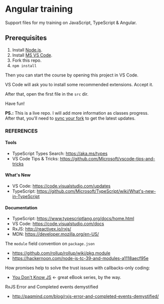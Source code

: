 # Angular training

Support files for my training on JavaScript, TypeScript & Angular.

## Prerequisites
1. Install [Node.js](https://nodejs.org/en/download/current/).
1. Install [MS VS Code](https://code.visualstudio.com/Download).
1. Fork this repo.
1. `npm install`

Then you can start the course by opening this project in VS Code.

VS Code will ask you to install some recommended extensions. Accept it.

After that, open the first file in the `src` dir.

Have fun!

**PS.:** This is a live repo. I will add more information as classes progress. After that, you'll need to [sync your fork](https://help.github.com/articles/syncing-a-fork/) to get the latest updates.

### REFERENCES

#### Tools
- TypeScript Types Search: https://aka.ms/types
- VS Code Tips & Tricks: https://github.com/Microsoft/vscode-tips-and-tricks

#### What's New
- VS Code: https://code.visualstudio.com/updates
- TypeScript: https://github.com/Microsoft/TypeScript/wiki/What's-new-in-TypeScript

#### Documentation
- TypeScript: https://www.typescriptlang.org/docs/home.html
- VS Code: https://code.visualstudio.com/docs
- RxJS: http://reactivex.io/rxjs/
- MDN: https://developer.mozilla.org/en-US/

The `module` field convention on `package.json`
- https://github.com/rollup/rollup/wiki/pkg.module
- https://hackernoon.com/node-js-tc-39-and-modules-a1118aecf95e

How promises help to solve the trust issues with callbacks-only coding:
- [You Don't Know JS](https://github.com/getify/You-Dont-Know-JS/blob/master/async%20%26%20performance/ch3.md#promise-trust) <- great eBook series, by the way.

RxJS Error and Completed events demystified
- http://paqmind.com/blog/rxjs-error-and-completed-events-demystified/
